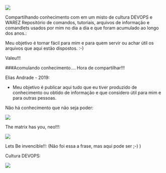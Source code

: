 ![](http://www.techproenterprise.com/wp-content/uploads/2016/05/headerbackground.png)

Compartilhando conhecimento com em um misto de cultura DEVOPS e WAREZ
Repositório de comandos, tutoriais, arquivos de informação  e comandlets usados por mim no dia a dia e que foram acumulado ao longo dos anos.:

Meu objetivo é tornar fácil para mim e para quem servir ou achar útil os arquivos que aqui estão dispostos. :-)

Valeu!!!

###Acomulando conhecimento.... Hora de compartilhar!!!

Elias Andrade - 2019:

- Meu objetivo é publicar aqui tudo que eu tiver produzido de conhecimento ou obtido de informação e que considero útil para mim e para outras pessoas.

Não há conhecimento que não seja poder:

![](https://steamusercontent-a.akamaihd.net/ugc/713035001753474891/BA4BBB13C168079078A501521AF9501D1909B059/)

The matrix has you, neo!!!:

![](https://66.media.tumblr.com/4e67f2f2d4d2fcab4e8f6a9e5ccb3588/tumblr_ommxx7WK3p1tk7m95o1_500.gif)


Lets Be invencible!!: (Não foi essa a frase, mas aqui pode ser ;-) )

Cultura DEVOPS:

![](https://66.media.tumblr.com/46eb17b36b729413d831aed40be4f346/tumblr_nzz9beO66W1u77be0o1_500.gif)



